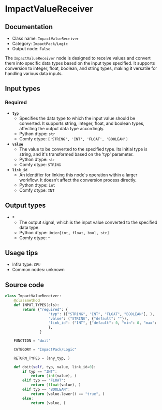 # ImpactValueReceiver
## Documentation
- Class name: `ImpactValueReceiver`
- Category: `ImpactPack/Logic`
- Output node: `False`

The `ImpactValueReceiver` node is designed to receive values and convert them into specific data types based on the input type specified. It supports conversion to integer, float, boolean, and string types, making it versatile for handling various data inputs.
## Input types
### Required
- **`typ`**
    - Specifies the data type to which the input value should be converted. It supports string, integer, float, and boolean types, affecting the output data type accordingly.
    - Python dtype: `str`
    - Comfy dtype: `['STRING', 'INT', 'FLOAT', 'BOOLEAN']`
- **`value`**
    - The value to be converted to the specified type. Its initial type is string, and it's transformed based on the 'typ' parameter.
    - Python dtype: `str`
    - Comfy dtype: `STRING`
- **`link_id`**
    - An identifier for linking this node's operation within a larger workflow. It doesn't affect the conversion process directly.
    - Python dtype: `int`
    - Comfy dtype: `INT`
## Output types
- **`*`**
    - The output signal, which is the input value converted to the specified data type.
    - Python dtype: `Union[int, float, bool, str]`
    - Comfy dtype: `*`
## Usage tips
- Infra type: `CPU`
- Common nodes: unknown


## Source code
```python
class ImpactValueReceiver:
    @classmethod
    def INPUT_TYPES(cls):
        return {"required": {
                    "typ": (["STRING", "INT", "FLOAT", "BOOLEAN"], ),
                    "value": ("STRING", {"default": ""}),
                    "link_id": ("INT", {"default": 0, "min": 0, "max": sys.maxsize, "step": 1}),
                    },
                }

    FUNCTION = "doit"

    CATEGORY = "ImpactPack/Logic"

    RETURN_TYPES = (any_typ, )

    def doit(self, typ, value, link_id=0):
        if typ == "INT":
            return (int(value), )
        elif typ == "FLOAT":
            return (float(value), )
        elif typ == "BOOLEAN":
            return (value.lower() == "true", )
        else:
            return (value, )

```
